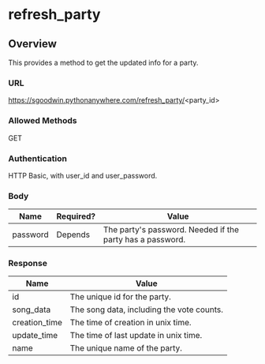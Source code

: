 refresh_party
=====================

Overview
---------------------
This provides a method to get the updated info for a party.

### URL
https://sgoodwin.pythonanywhere.com/refresh_party/<party_id>

### Allowed Methods
GET

### Authentication
HTTP Basic, with user_id and user_password.

### Body 
Name | Required? | Value
-----|-----------|------
password | Depends | The party's password. Needed if the party has a password. 

### Response
Name | Value
-----|------
id | The unique id for the party.
song_data | The song data, including the vote counts.
creation_time | The time of creation in unix time.
update_time | The time of last update in unix time.
name | The unique name of the party. 

